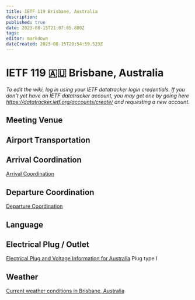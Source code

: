```yaml
---
title: IETF 119 Brisbane, Australia
description: 
published: true
date: 2023-08-15T21:07:05.880Z
tags: 
editor: markdown
dateCreated: 2023-08-15T20:54:59.523Z
---
```


# IETF 119 :australia: Brisbane, Australia

*To edit the wiki, log in using your IETF datatracker login credentials. If you don't yet have an IETF datatracker account, you may get one by going here https://datatracker.ietf.org/accounts/create/ and requesting a new account.*

## Meeting Venue


## Airport Transportation


## Arrival Coordination
[Arrival Coordination](/meeting/119/ArrivalCoordination)

## Departure Coordination
[Departure Coordination](/meeting/119/DepartureCoordination)

## Language


## Electrical Plug / Outlet
[Electrical Plug and Voltage Information for Australia](https://www.worldstandards.eu/electricity/plugs-and-sockets/i/) Plug type I

## Weather
[Current weather conditions in Brisbane, Australia](https://www.accuweather.com/en/au/brisbane/24741/weather-forecast/24741)


